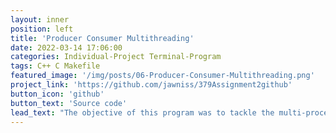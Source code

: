 ```yaml
---
layout: inner
position: left
title: 'Producer Consumer Multithreading'
date: 2022-03-14 17:06:00
categories: Individual-Project Terminal-Program
tags: C++ C Makefile
featured_image: '/img/posts/06-Producer-Consumer-Multithreading.png'
project_link: 'https://github.com/jawniss/379Assignment2github'
button_icon: 'github'
button_text: 'Source code'
lead_text: "The objective of this program was to tackle the multi-processing synchronization producer-consumer problem. A variable number of multithreaded consumers was used to simulate multiple consumers trying to access the same data buffer. Mutual exclusion locks were used so that if the producer or a consumer was accessing the buffer, they had exclusive and uninterrupted access, preventing unintended shared data between multiple consumers. A summary of all work and transactions are logged into log files within the project's directory."
---
```

